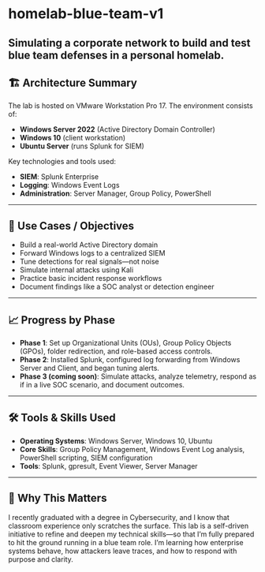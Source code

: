 # homelab-blue-team-v1
Simulating a corporate network to build and test blue team defenses in a personal homelab.
---

## 🏗️ Architecture Summary

The lab is hosted on VMware Workstation Pro 17. The environment consists of:

- **Windows Server 2022** (Active Directory Domain Controller)
- **Windows 10** (client workstation)
- **Ubuntu Server** (runs Splunk for SIEM)

Key technologies and tools used:
- **SIEM**: Splunk Enterprise
- **Logging**: Windows Event Logs
- **Administration**: Server Manager, Group Policy, PowerShell

---

## 🎯 Use Cases / Objectives

- Build a real-world Active Directory domain
- Forward Windows logs to a centralized SIEM
- Tune detections for real signals—not noise
- Simulate internal attacks using Kali
- Practice basic incident response workflows
- Document findings like a SOC analyst or detection engineer

---

## 📈 Progress by Phase

- **Phase 1**: Set up Organizational Units (OUs), Group Policy Objects (GPOs), folder redirection, and role-based access controls.
- **Phase 2**: Installed Splunk, configured log forwarding from Windows Server and Client, and began tuning alerts.
- **Phase 3 (coming soon)**: Simulate attacks, analyze telemetry, respond as if in a live SOC scenario, and document outcomes.

---

## 🛠️ Tools & Skills Used

- **Operating Systems**: Windows Server, Windows 10, Ubuntu
- **Core Skills**: Group Policy Management, Windows Event Log analysis, PowerShell scripting, SIEM configuration
- **Tools**: Splunk, gpresult, Event Viewer, Server Manager

---

## 🧠 Why This Matters

I recently graduated with a degree in Cybersecurity, and I know that classroom experience only scratches the surface. This lab is a self-driven initiative to refine and deepen my technical skills—so that I’m fully prepared to hit the ground running in a blue team role. I’m learning how enterprise systems behave, how attackers leave traces, and how to respond with purpose and clarity.
